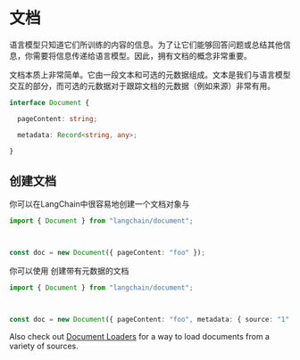  # 文档

语言模型只知道它们所训练的内容的信息。为了让它们能够回答问题或总结其他信息，你需要将信息传递给语言模型。因此，拥有文档的概念非常重要。

文档本质上非常简单。它由一段文本和可选的元数据组成。文本是我们与语言模型交互的部分，而可选的元数据对于跟踪文档的元数据（例如来源）非常有用。

```typescript
interface Document {

  pageContent: string;

  metadata: Record<string, any>;

}

```


## 创建文档

你可以在LangChain中很容易地创建一个文档对象与 

```typescript
import { Document } from "langchain/document";



const doc = new Document({ pageContent: "foo" });

```


你可以使用 创建带有元数据的文档

```typescript
import { Document } from "langchain/document";



const doc = new Document({ pageContent: "foo", metadata: { source: "1" } });

```


Also check out [Document Loaders](../indexes/document_loaders/) for a way to load documents from a variety of sources.

